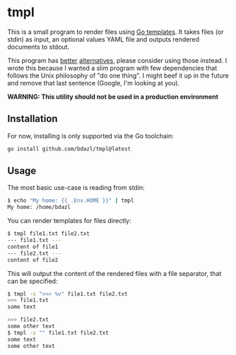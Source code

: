 # tmpl

This is a small program to render files using [Go templates](https://pkg.go.dev/text/template). It takes files (or stdin)
as input, an optional values YAML file and outputs rendered documents to stdout.

This program has [better](https://github.com/hairyhenderson/gomplate) [alternatives](https://github.com/belitre/gotpl),
please consider using those instead. I wrote this because I wanted a slim program with few dependencies that follows the
Unix philosophy of "do one thing". I might beef it up in the future and remove that last sentence (Google, I'm looking
at you).

**WARNING: This utility should not be used in a production environment**

## Installation

For now, installing is only supported via the Go toolchain:

```bash
go install github.com/bdazl/tmpl@latest
```

## Usage

The most basic use-case is reading from stdin:

```bash
$ echo "My home: {{ .Env.HOME }}" | tmpl
My home: /home/bdazl
```

You can render templates for files directly:

```bash
$ tmpl file1.txt file2.txt
--- file1.txt ---
content of file1
--- file2.txt ---
content of file2
```

This will output the content of the rendered files with a file separator, that can be specified:

```bash
$ tmpl -s ">>> %v" file1.txt file2.txt
>>> file1.txt
some text

>>> file2.txt
some other text
$ tmpl -s "" file1.txt file2.txt
some text
some other text
```
